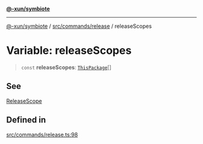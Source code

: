 [**@-xun/symbiote**](../../../../README.md)

***

[@-xun/symbiote](../../../../README.md) / [src/commands/release](../README.md) / releaseScopes

# Variable: releaseScopes

> `const` **releaseScopes**: [`ThisPackage`](../../../configure/enumerations/ThisPackageGlobalScope.md#thispackage)[]

## See

[ReleaseScope](../../../configure/enumerations/ThisPackageGlobalScope.md)

## Defined in

[src/commands/release.ts:98](https://github.com/Xunnamius/symbiote/blob/6888363ae81ec0a004cfcb164e5a634c45aca6a9/src/commands/release.ts#L98)
